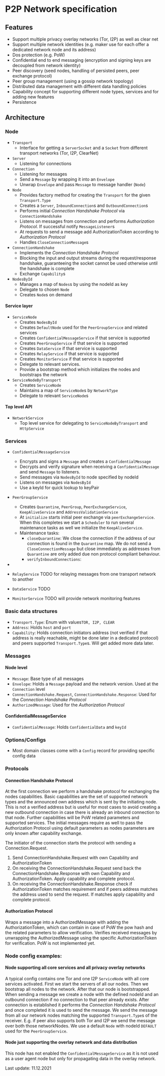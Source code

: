 # P2P Network specification

## Features

- Support multiple privacy overlay networks (Tor, I2P) as well as clear net
- Support multiple network identities (e.g. maker use for each offer a dedicated network node and its address)
- Dos protection (e.g. PoW)
- Confidential end to end messaging (encryption and signing keys are decoupled from network identity)
- Peer discovery (seed nodes, handling of persisted peers, peer exchange protocol)
- Peer group management (using a gossip network topology)
- Distributed data management with different data handling policies
- Capability concept for supporting different node types, services and for adding new features
- Persistence

## Architecture

### Node

- `Transport`
    - Interface for getting a `ServerSocket` and a `Socket` from different transport networks (Tor, I2P, ClearNet)
- `Server`
    - Listening for connections
- `Connection`
    - Listening for messages
    - Send a `Message` by wrapping it into an `Envelope`
    - Unwrap `Envelope` and pass `Message` to message handler (`Node`)
- `Node`
    - Provides factory method for creating the `Transport` for the given `Transport.Type`
    - Creates a `Server`, `InboundConnection`s and `OutboundConnection`s
    - Performs initial _Connection Handshake Protocol_ via `ConnectionHandshake`
    - Listens on messages from connection and performs _Authorization Protocol_. If successful notify `MessageListener`s
    - At requests to send a message add AuthorizationToken according to _Authorization Protocol_
    - Handles `CloseConnectionMessage`s
- `ConnectionHandshake`
    - Implements the _Connection Handshake Protocol_
    - Blocking the input and output streams during the request/response handshake, guaranteeing the socket cannot be
      used otherwise until the handshake is complete
    - Exchange `Capability`s
- `NodesById`
    - Manages a map of `Nodes`s by using the nodeId as key
    - Delegate to chosen `Node`
    - Creates `Node`s on demand

#### Service layer

- `ServiceNode`
    - Creates `NodesById`
    - Creates `DefaultNode` used for the `PeerGroupService` and related services
    - Creates `ConfidentialMessageService` if that service is supported
    - Creates `PeerGroupService` if that service is supported
    - Creates `DataService` if that service is supported
    - Creates `RelayService` if that service is supported
    - Creates `MonitorService` if that service is supported
    - Delegate to relevant services.
    - Provide a bootstrap method which initializes the nodes and bootstraps the network
- `ServiceNodeByTransport`
    - Creates `ServiceNode`
    - Maintains a map of `ServiceNode`s by `NetworkType`
    - Delegate to relevant `ServiceNode`s

#### Top level API

- `NetworkService`
    - Top level service for delegating to `ServiceNodeByTransport` and `HttpService`

### Services

- `ConfidentialMessageService`
    - Encrypts and signs a `Message` and creates a `ConfidentialMessage`
    - Decrypts and verify signature when receiving a `ConfidentialMessage` and send `Message` to listeners.
    - Send messages via `NodesById` to node specified by nodeId
    - Listens on messages via `NodesById`
    - Use a keyId for quick lookup to keyPair

- `PeerGroupService`
    - Creates `Quarantine`, `PeerGroup`, `PeerExchangeService`, `KeepAliveService` and `AddressValidationService`
    - At `initialize` starts initial peer exchange via `peerExchangeService`. When this completes we start a `Scheduler` 
      to run several maintenance tasks as well we initialize the `KeepAliveService`.
    - Maintenance tasks:
        - `closeQuarantine`: We close the connection if the address of our connection is found in the `Quarantine` map. We do not send a `CloseConnectionMessage` but close immediately as addresses from `Quarantine` are only added due non protocol compliant behaviour. 
        - `verifyInboundConnections`: 
- 
- `RelayService`
  TODO for relaying messages from one transport network to another

- `DataService`
  TODO

- `MonitorService`
  TODO will provide network monitoring features

### Basic data structures

- `Transport.Type`: Enum with values`TOR, I2P, CLEAR`
- `Address`: Holds `host` and `port`
- `Capability`: Holds connection initiators address (not verified if that address is really reachable, might be done
  later in a dedicated protocol) and peers supported `Transport.Type`s. Will get added more data later.

### Messages

#### Node level

- `Message`: Base type of all messages
- `Envelope`: Holds a `Message` payload and the network version. Used at the `Connection` level
- `ConnectionHandshake.Request`, `ConnectionHandshake.Response`: Used for the _Connection Handshake Protocol_
- `AuthorizedMessage`: Used for the _Authorization Protocol_

#### ConfidentialMessageService

- `ConfidentialMessage`: Holds `ConfidentialData` and `keyId`

### Options/Configs

- Most domain classes come with a `Config` record for providing specific config data

### Protocols

#### Connection Handshake Protocol

At the first connection we perform a handshake protocol for exchanging the nodes capabilities. Basic capabilities are
the set of supported network types and the announced own address which is sent by the initiating node. This is not a
verified address but is useful for most cases to avoid creating a new outbound connection in case there is already an
inbound connection to that node. Further capabilities will be PoW related parameters and supported services. The initial
messages require as well to pass the Authorization Protocol using default parameters as nodes parameters are only known
after capability exchange.

The initiator of the connection starts the protocol with sending a Connection.Request.

1. Send ConnectionHandshake.Request with own Capability and AuthorizationToken
2. On receiving the ConnectionHandshake.Request send back the ConnectionHandshake.Response with own Capability and
   AuthorizationToken. Apply capability and complete protocol.
3. On receiving the ConnectionHandshake.Response check if AuthorizationToken matches requirement and if peers address
   matches the address used to send the request. If matches apply capability and complete protocol.

#### Authorization Protocol

Wraps a message into a AuthorizedMessage with adding the AuthorizationToken, which can contain in case of PoW the pow
hash and the related parameters to allow verification. Verifies received messages by unwrapping the AuthorizedMessage
using the specific AuthorizationToken for verification. PoW is not implemented yet.

### Node config examples:

#### Node supporting all core services and all privacy overlay networks

A typical config contains one Tor and one I2P `ServiceNode` with all core services activated. First we start the servers
of all our nodes. Then we bootstrap all nodes to the network. After that our node is bootstrapped. When sending a
message we create a node with the defined nodeId and an outbound connection if no connection to that peer already
exists. After connection is established it performs the _Connection Handshake Protocol_ and once completed it is used to
send the message. We send the message from all our network nodes matching the supported `Transport.Type`s of the
receiver. E.g. if peer also supports both Tor and I2P we send the message over both those networkNodes. We use a
default `Node` with nodeId `DEFAULT` used for the `PeerGroupService`.

#### Node just supporting the overlay network and data distribution

This node has not enabled the `ConfidentialMessageService` as it is not used as a user agent node but only for
propagating data in the overlay network.

Last update: 11.12.2021

